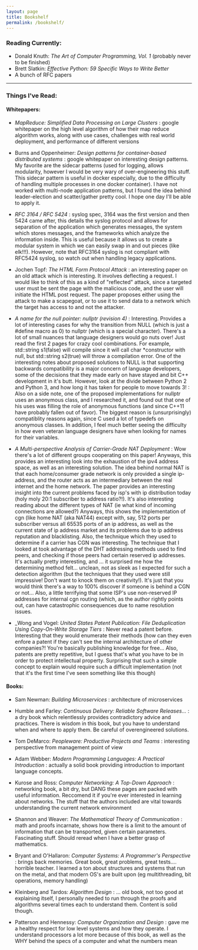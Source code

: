 ```yaml
---
layout: page
title: Bookshelf
permalink: /bookshelf/
---
```


### __Reading Currently:__

- Donald Knuth: _The Art of Computer Programming, Vol. 1_ (probably never to be finished)
- Brett Slatkin: _Effective Python: 59 Specific Ways to Write Better_ 
- A bunch of RFC papers

-----------------------

### __Things I've Read__:


#### Whitepapers:

- _MapReduce: Simplified Data Processing on Large Clusters_
: google whitepaper on the high level algorithm of how their map reduce algorithm works, along with use cases, challenges with real world deployment, and performance of different versions

- Burns and Oppenheimer: _Design patterns for container-based distributed systems_
: google whitepaper on interesting design patterns. My favorite are the sidecar patterns (used for logging, allows modularity, however I would be very wary of over-engineering this stuff. This sidecar pattern is useful in docker especially, due to the difficulty of handling multiple processes in one docker container). I have not worked with multi-node application patterns, but I found the idea behind leader-election and scatter/gather pretty cool. I hope one day I'll be able to apply it.


- _RFC 3164 / RFC 5424_
: syslog spec, 3164 was the first version and then 5424 came after, this details the syslog protocol and allows for separation of the application which generates messages, the system which stores messages, and the frameworks which analyze the information inside. This is useful because it allows us to create a modular system in which we can easily swap in and out pieces (like elk!!!). However, note that RFC3164 syslog is not compliant with RFC5424 syslog, so watch out when handling legacy applications.

- Jochen Topf: _The HTML Form Protocol Attack_
: an interesting paper on an old attack which is interesting. It involves deflecting a request. I would like to think of this as a kind of "reflected" attack, since a targeted user must be sent the page with the malicious code, and the user will initiate the HTML post request. The paper proposes either using the attack to make a scapegoat, or to use it to send data to a network which the target has access to and not the attacker.

- _A name for the null pointer: nullptr (revision 4)_
: Interesting. Provides a lot of interesting cases for why the transition from NULL (which is just a #define macro as 0) to nullptr (which is a special character). There's a lot of small nuances that language designers would go nuts over! Just read the first 2 pages for crazy cool combinations. For example, std::string s1(false) will compile since it will call char *constructor with null, but std::string s2(true) will throw a compilation error. One of the interesting notes about proposed solutions to NULL is that supporting backwards compatibility is a major concern of language developers, some of the decisions that they made early on have stayed and bit C++ development in it's butt. However, look at the divide between Python 2 and Python 3, and how long it has taken for people to move towards 3!
: Also on a side note, one of the proposed implementations for nullptr uses an anonymous class, and I researched it, and found out that one of his uses was filling the role of anonymous functions (and since C++11 have probably fallen out of favor). The biggest reason is (unsurprisingly) compatiblity reasons again, since C used a lot of typedefs on anonymous classes. In addition, I feel much better seeing the difficulty in how even veteran language designers have when looking for names for their variables.

- _A Multi-perspective Analysis of Carrier-Grade NAT Deployment_
: Wow there's a lot of different groups cooperating on this paper! Anyways, this provides an interesting look into the exhaustion of the ipv4 address space, as well as an interesting solution. The idea behind normal NAT is that each home/consumer grade network is only provided a single ip-address, and the router acts as an intermediary between the real internet and the home network. The paper provides an interesting insight into the current problems faced by isp's with ip distribution today (holy moly 20:1 subscriber to address ratio?!). It's also interesting reading about the different types of NAT (ie what kind of incoming connections are allowed?) Anyways, this shows the implementation of cgn (like home NAT (aka NAT44) except with, say, 512 ports per subscriber versus all 65535 ports of an ip address, as well as the current state of ip address market and its problems due to ip address reputation and blacklisting. Also, the technique which they used to determine if a carrier has CGN was interesting. The technique that I looked at took advantage of the DHT addressing methods used to find peers, and checking if those peers had certain reserved ip addresses. It's actually pretty interesting, and ... it surprised me how the determining method felt... unclean, not as sleek as I expected for such a detection algorithm (but the techniques that they used were still impressive! Don't want to knock them on creativity!). It's just that you would think there's a way to 100% discover if someone is behind a CGN or not... Also, a little terrifying that some ISP's use non-reserved IP addresses for internal cgn routing (which, as the author rightly points out, can have catastrophic consequences due to name resolution issues.

- _Wong and Vogel: _United States Patent Publication: File Deduplication Using Copy-On-Write Storage Tiers_
: Never read a patent before. Interesting that they would enumerate their methods (how can they even enfore a patent if they can't see the internal architecture of other companies?! You're basically publishing knowledge for free... Also, patents are pretty repetitive, but I guess that's what you have to be in order to protect intellectual property. Surprising that such a simple concept to explain would require such a difficult implementation (not that it's the first time I've seen something like this though)

#### Books:

- Sam Newman: _Building Microservices_
: architecture of microservices

- Humble and Farley: _Continuous Delivery: Reliable Software Releases..._
: a dry book which relentlessly provides contradictory advice and practices. There is wisdom in this book, but you have to understand when and where to apply them. Be careful of overengineered solutions.

- Tom DeMarco: _Peopleware: Productive Projects and Teams_
: interesting perspective from management point of view

- Adam Webber: _Modern Programming Languages: A Practical Introduction_
: actually a solid book providing introduction to important language concepts.

- Kurose and Ross: _Computer Networking: A Top-Down Approach_
: networking book, a bit dry, but DANG these pages are packed with useful information. Reccomend it if you're ever interested in learning about networks. The stuff that the authors included are vital towards understanding the current network environment

- Shannon and Weaver: _The Mathematical Theory of Communication_
: math and proofs incarnate, shows how there is a limit to the amount of information that can be transported, given certain parameters. Fascinating stuff. Should reread when I have a better grasp of mathematics.

- Bryant and O'Hallaron: _Computer Systems: A Programmer's Perspective_
: brings back memories. Great book, great problems, great tests.... horrible teacher. I learned a ton about structures and systems that run on the metal, and that modern OS's are built upon (eg multithreading, bit operations, memory handling)

- Kleinberg and Tardos: _Algorithm Design_
: ... old book, not too good at explaining itself, I personally needed to run through the proofs and algorithms several times each to understand them. Content is solid though.

- Patterson and Hennessy: _Computer Organization and Design_
: gave me a healthy respect for low level systems and how they operate. I understand processors a lot more because of this book, as well as the WHY behind the specs of a computer and what the numbers mean
